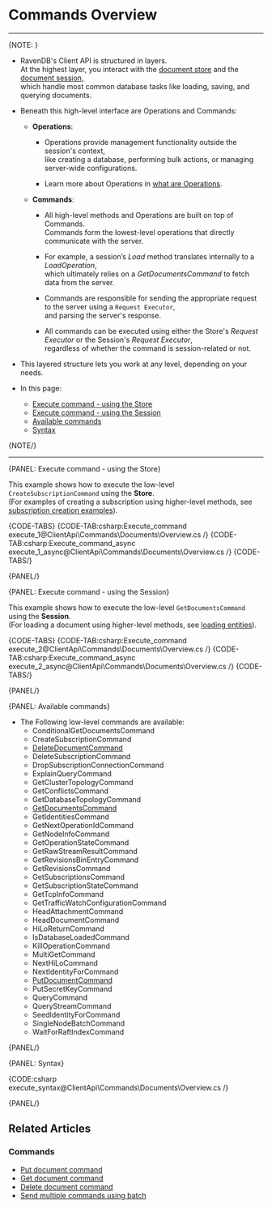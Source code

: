 # Commands Overview
---

{NOTE: }

* RavenDB's Client API is structured in layers.  
  At the highest layer, you interact with the [document store](../../client-api/what-is-a-document-store) and the [document session](../../client-api/session/what-is-a-session-and-how-does-it-work),  
  which handle most common database tasks like loading, saving, and querying documents.

* Beneath this high-level interface are Operations and Commands:

    * **Operations**:

        * Operations provide management functionality outside the session's context,  
          like creating a database, performing bulk actions, or managing server-wide configurations.

        * Learn more about Operations in [what are Operations](../../client-api/operations/what-are-operations).

    * **Commands**:

        * All high-level methods and Operations are built on top of Commands.  
          Commands form the lowest-level operations that directly communicate with the server.

        * For example, a session’s _Load_ method translates internally to a _LoadOperation_,  
          which ultimately relies on a _GetDocumentsCommand_ to fetch data from the server.

        * Commands are responsible for sending the appropriate request to the server using a `Request Executor`,  
          and parsing the server's response.

        * All commands can be executed using either the Store's _Request Executor_ or the Session's _Request Executor_,  
          regardless of whether the command is session-related or not.

* This layered structure lets you work at any level, depending on your needs.

* In this page:
    * [Execute command - using the Store](../../client-api/commands/overview#execute-command---using-the-store)
    * [Execute command - using the Session](../../client-api/commands/overview#execute-command---using-the-session)
    * [Available commands](../../client-api/commands/overview#available-commands)
    * [Syntax](../../client-api/commands/overview#syntax)

{NOTE/}

---

{PANEL: Execute command - using the Store}

This example shows how to execute the low-level `CreateSubscriptionCommand` using the **Store**.  
(For examples of creating a subscription using higher-level methods, see [subscription creation examples](../../client-api/data-subscriptions/creation/examples)).

{CODE-TABS}
{CODE-TAB:csharp:Execute_command execute_1@ClientApi\Commands\Documents\Overview.cs /}
{CODE-TAB:csharp:Execute_command_async execute_1_async@ClientApi\Commands\Documents\Overview.cs /}
{CODE-TABS/}

{PANEL/}

{PANEL: Execute command - using the Session}

This example shows how to execute the low-level `GetDocumentsCommand` using the **Session**.  
(For loading a document using higher-level methods, see [loading entities](../../client-api/session/loading-entities)).

{CODE-TABS}
{CODE-TAB:csharp:Execute_command execute_2@ClientApi\Commands\Documents\Overview.cs /}
{CODE-TAB:csharp:Execute_command_async execute_2_async@ClientApi\Commands\Documents\Overview.cs /}
{CODE-TABS/}

{PANEL/}

{PANEL: Available commands}

* The Following low-level commands are available:  
    * ConditionalGetDocumentsCommand  
    * CreateSubscriptionCommand  
    * [DeleteDocumentCommand](../../client-api/commands/documents/delete)  
    * DeleteSubscriptionCommand  
    * DropSubscriptionConnectionCommand  
    * ExplainQueryCommand  
    * GetClusterTopologyCommand  
    * GetConflictsCommand  
    * GetDatabaseTopologyCommand  
    * [GetDocumentsCommand](../../client-api/commands/documents/get)  
    * GetIdentitiesCommand  
    * GetNextOperationIdCommand  
    * GetNodeInfoCommand  
    * GetOperationStateCommand  
    * GetRawStreamResultCommand  
    * GetRevisionsBinEntryCommand  
    * GetRevisionsCommand  
    * GetSubscriptionsCommand  
    * GetSubscriptionStateCommand  
    * GetTcpInfoCommand  
    * GetTrafficWatchConfigurationCommand  
    * HeadAttachmentCommand  
    * HeadDocumentCommand  
    * HiLoReturnCommand  
    * IsDatabaseLoadedCommand  
    * KillOperationCommand  
    * MultiGetCommand  
    * NextHiLoCommand  
    * NextIdentityForCommand  
    * [PutDocumentCommand](../../client-api/commands/documents/put)  
    * PutSecretKeyCommand  
    * QueryCommand  
    * QueryStreamCommand  
    * SeedIdentityForCommand  
    * SingleNodeBatchCommand  
    * WaitForRaftIndexCommand  

{PANEL/}

{PANEL: Syntax}

{CODE:csharp execute_syntax@ClientApi\Commands\Documents\Overview.cs /}

{PANEL/}

## Related Articles

### Commands

- [Put document command](../../client-api/commands/documents/put)
- [Get document command](../../client-api/commands/documents/get)
- [Delete document command](../../client-api/commands/documents/delete)
- [Send multiple commands using batch](../../client-api/commands/batches/how-to-send-multiple-commands-using-a-batch)
